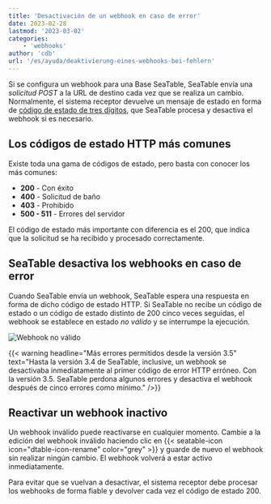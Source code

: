 ```yaml
---
title: 'Desactivación de un webhook en caso de error'
date: 2023-02-28
lastmod: '2023-03-02'
categories:
    - 'webhooks'
author: 'cdb'
url: '/es/ayuda/deaktivierung-eines-webhooks-bei-fehlern'
---
```


Si se configura un webhook para una Base SeaTable, SeaTable envía una _solicitud POST_ a la URL de destino cada vez que se realiza un cambio. Normalmente, el sistema receptor devuelve un mensaje de estado en forma de [código de estado de tres dígitos](https://en.wikipedia.org/wiki/List_of_HTTP_status_codes), que SeaTable procesa y desactiva el webhook si es necesario.

## Los códigos de estado HTTP más comunes

Existe toda una gama de códigos de estado, pero basta con conocer los más comunes:

- **200** - Con éxito
- **400** - Solicitud de baño
- **403** - Prohibido
- **500 - 511** - Errores del servidor

El código de estado más importante con diferencia es el 200, que indica que la solicitud se ha recibido y procesado correctamente.

## SeaTable desactiva los webhooks en caso de error

Cuando SeaTable envía un webhook, SeaTable espera una respuesta en forma de dicho código de estado HTTP. Si SeaTable no recibe un código de estado o un código de estado distinto de 200 cinco veces seguidas, el webhook se establece en estado _no válido_ y se interrumpe la ejecución.

![Webhook no válido](https://seatable.io/wp-content/uploads/2023/02/invalid-webhook.png)

{{< warning headline="Más errores permitidos desde la versión 3.5" text="Hasta la versión 3.4 de SeaTable, inclusive, un webhook se desactivaba inmediatamente al primer código de error HTTP erróneo. Con la versión 3.5. SeaTable perdona algunos errores y desactiva el webhook después de cinco errores como mínimo." />}}

## Reactivar un webhook inactivo

Un webhook inválido puede reactivarse en cualquier momento. Cambie a la edición del webhook inválido haciendo clic en {{< seatable-icon icon="dtable-icon-rename" color="grey" >}} y guarde de nuevo el webhook sin realizar ningún cambio. El webhook volverá a estar activo inmediatamente.

Para evitar que se vuelvan a desactivar, el sistema receptor debe procesar los webhooks de forma fiable y devolver cada vez el código de estado 200.
